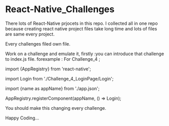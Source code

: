 # React-Native_Challenges

There lots of React-Native prjocets in this repo.
I collected all in one repo because creating react native project files take long time and lots of files are
same every project.

Every challenges filed own file.

Work on a challenge and emulate it, firstly :you can introduce that challenge to index.js file. forexample :
For Challenge_4 ;

import {AppRegistry} from 'react-native';

import Login from './Challenge_4_LoginPage/Login';

import {name as appName} from './app.json';

AppRegistry.registerComponent(appName, () => Login);

You should make this changing every challenge.

Happy Coding...
